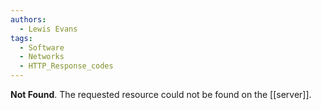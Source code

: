 ```yaml
---
authors: 
  - Lewis Evans
tags:
  - Software
  - Networks
  - HTTP_Response_codes
---
```

**Not Found**. The requested resource could not be found on the [[server]].
